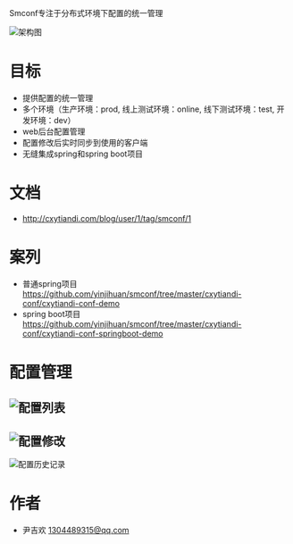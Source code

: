 Smconf专注于分布式环境下配置的统一管理

![架构图](https://github.com/yinjihuan/smconf/blob/master/images/jiagou.png) 

# 目标
- 提供配置的统一管理
- 多个环境（生产环境：prod, 线上测试环境：online, 线下测试环境：test, 开发环境：dev）
- web后台配置管理
- 配置修改后实时同步到使用的客户端
- 无缝集成spring和spring boot项目

# 文档
- http://cxytiandi.com/blog/user/1/tag/smconf/1

# 案列
- 普通spring项目 https://github.com/yinjihuan/smconf/tree/master/cxytiandi-conf/cxytiandi-conf-demo
- spring boot项目 https://github.com/yinjihuan/smconf/tree/master/cxytiandi-conf/cxytiandi-conf-springboot-demo

# 配置管理
![配置列表](https://github.com/yinjihuan/smconf/blob/master/images/home.png) 
 --
![配置修改](https://github.com/yinjihuan/smconf/blob/master/images/update.png) 
 --
![配置历史记录](https://github.com/yinjihuan/smconf/blob/master/images/history.png) 
# 作者
- 尹吉欢 1304489315@qq.com
